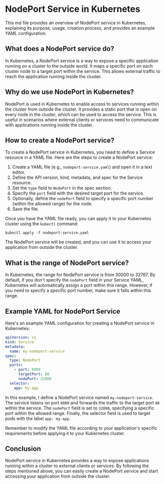 # NodePort Service in Kubernetes

This md file provides an overview of NodePort service in Kubernetes, explaining its purpose, usage, creation process, and provides an example YAML configuration.

## What does a NodePort service do?

In Kubernetes, a NodePort service is a way to expose a specific application running on a cluster to the outside world. It maps a specific port on each cluster node to a target port within the service. This allows external traffic to reach the application running inside the cluster.

## Why do we use NodePort in Kubernetes?

NodePort is used in Kubernetes to enable access to services running within the cluster from outside the cluster. It provides a static port that is open on every node in the cluster, which can be used to access the service. This is useful in scenarios where external clients or services need to communicate with applications running inside the cluster.

## How to create a NodePort service?

To create a NodePort service in Kubernetes, you need to define a Service resource in a YAML file. Here are the steps to create a NodePort service:

1. Create a YAML file (e.g., `nodeport-service.yaml`) and open it in a text editor.
2. Define the API version, kind, metadata, and spec for the Service resource.
3. Set the `type` field to `NodePort` in the spec section.
4. Specify the `port` field with the desired target port for the service.
5. Optionally, define the `nodePort` field to specify a specific port number (within the allowed range) for the node.
6. Save the file.

Once you have the YAML file ready, you can apply it to your Kubernetes cluster using the `kubectl` command:

```shell
kubectl apply -f nodeport-service.yaml
```

The NodePort service will be created, and you can use it to access your application from outside the cluster.

## What is the range of NodePort service?

In Kubernetes, the range for NodePort service is from 30000 to 32767. By default, if you don't specify the `nodePort` field in your Service YAML, Kubernetes will automatically assign a port within this range. However, if you need to specify a specific port number, make sure it falls within this range.

## Example YAML for NodePort Service

Here's an example YAML configuration for creating a NodePort service in Kubernetes:

```yaml
apiVersion: v1
kind: Service
metadata:
  name: my-nodeport-service
spec:
  type: NodePort
  ports:
    - port: 8080
      targetPort: 80
      nodePort: 32000
  selector:
    app: my-app
```

In this example, I define a NodePort service named `my-nodeport-service`. The service listens on port `8080` and forwards the traffic to the target port `80` within the service. The `nodePort` field is set to `32000`, specifying a specific port within the allowed range. Finally, the selector field is used to target pods with the label `app: my-app`.

Remember to modify the YAML file according to your application's specific requirements before applying it to your Kubernetes cluster.

## Conclusion

NodePort service in Kubernetes provides a way to expose applications running within a cluster to external clients or services. By following the steps mentioned above, you can easily create a NodePort service and start accessing your application from outside the cluster.
